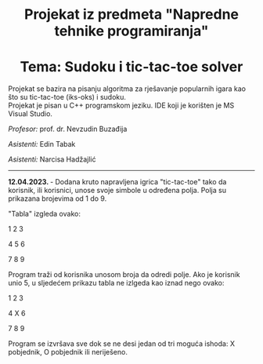 <h1 align = "center"> Projekat iz predmeta "Napredne tehnike programiranja"</h1>
<h1 align = "center"> Tema: Sudoku i tic-tac-toe solver</h1>

<p>Projekat se bazira na pisanju algoritma za rješavanje popularnih igara kao što su tic-tac-toe (iks-oks) i sudoku. <br>
Projekat je pisan u C++ programskom jeziku. IDE koji je korišten je MS Visual Studio. </p>

<p><i>Profesor: </i> prof. dr. Nevzudin Buzađija</p>

<p><i>Asistenti: </i> Edin Tabak</p>

<i>Asistenti: </i> Narcisa Hadžajlić</p>
<hr>

<b>12.04.2023. </b> - Dodana kruto napravljena igrica "tic-tac-toe" tako da korisnik, ili korisnici, unose svoje simbole u određena polja. Polja su prikazana brojevima od 1 do 9.
<br>

"Tabla" izgleda ovako: 

1 2 3 

4 5 6

7 8 9

Program traži od korisnika unosom broja da odredi polje. Ako je korisnik unio 5, u sljedećem prikazu tabla ne izlgeda kao iznad nego ovako: 

1 2 3

4 X 6

7 8 9

Program se izvršava sve dok se ne desi jedan od tri moguća ishoda: X pobjednik, O pobjednik ili neriješeno. 
